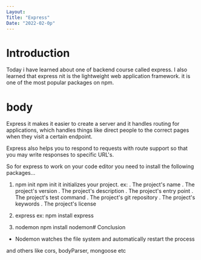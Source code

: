 ```yaml
---
Layout:
Title: "Express"
Date: "2022-02-0p"
---
```


# Introduction

Today i have learned about one of backend course called express. I also learned that express nit is the lightweight web application framework. it is one of the most popular packages on npm.

# body

Express it makes it easier to create a server and it handles routing for applications, which handles things like direct people to the correct pages when they visit a certain endpoint.

Express also helps you to respond  to requests with route support so that  you may write responses to specific URL's.

So for express to work on your code editor you need to install the following packages...


1. npm init
npm init it initializes your project.
ex:
. The project's name
. The project's version
. The project's description
. The project's entry point
. The project's test command
. The project's git repository
. The project's keywords
. The project's license

2. express
ex: 
npm install express


3. nodemon
npm install nodemon# Conclusion

- Nodemon watches the file system  and automatically restart the process

and others like cors, bodyParser, mongoose etc



